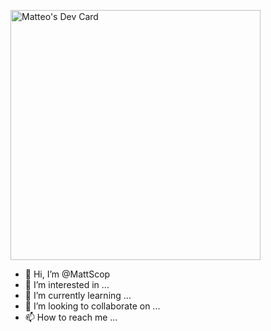 <a href="https://app.daily.dev/MattScop"><img src="https://api.daily.dev/devcards/da17aa64dd5142d18a1c2f83c3c0fc48.png?r=fne" width="400" alt="Matteo's Dev Card"/></a>

- 👋 Hi, I’m @MattScop
- 👀 I’m interested in ...
- 🌱 I’m currently learning ...
- 💞️ I’m looking to collaborate on ...
- 📫 How to reach me ...

<!---
MattScop/MattScop is a ✨ special ✨ repository because its `README.md` (this file) appears on your GitHub profile.
You can click the Preview link to take a look at your changes.
--->
